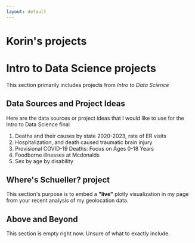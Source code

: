 ```yaml
---
layout: default
---
```


# Korin's projects

# Intro to Data Science projects
This section primarily includes projects from _Intro to Data Science_

## Data Sources and Project Ideas
Here are the data sources or project ideas that I would like to use for the Intro to Data Science final
1. Deaths and their causes by state 2020-2023, rate of ER visits
2. Hospitalization, and death caused traumatic brain injury
3. Provisional COVID-19 Deaths: Focus on Ages 0-18 Years
4. Foodborne illnesses at Mcdonalds
5. Sex by age by disability

## Where's Schueller? project
This section's purpose is to embed a **"live"** plotly visualization in my page from your recent analysis of my geolocation data.


## Above and Beyond
This section is empty right now. Unsure of what to exactly include. 
